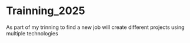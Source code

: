 # Trainning_2025
As part of my trinning to find a new job will create different projects using multiple technologies
